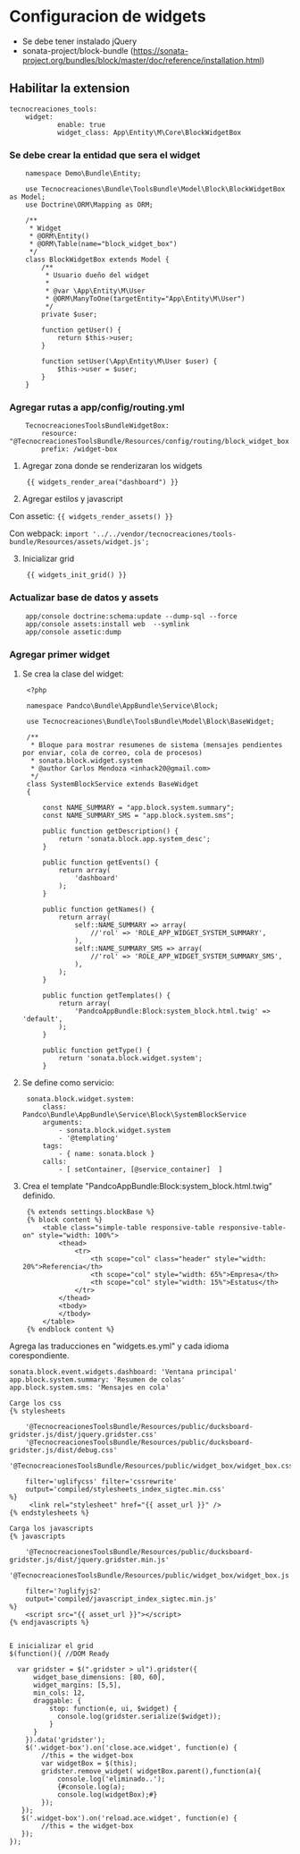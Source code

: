 # Configuracion de widgets

- Se debe tener instalado jQuery
- sonata-project/block-bundle (https://sonata-project.org/bundles/block/master/doc/reference/installation.html)

## Habilitar la extension
    tecnocreaciones_tools:
        widget:
                enable: true
                widget_class: App\Entity\M\Core\BlockWidgetBox

### Se debe crear la entidad que sera el widget

        namespace Demo\Bundle\Entity;

        use Tecnocreaciones\Bundle\ToolsBundle\Model\Block\BlockWidgetBox as Model;
        use Doctrine\ORM\Mapping as ORM;

        /**
         * Widget
         * @ORM\Entity()
         * @ORM\Table(name="block_widget_box")
         */
        class BlockWidgetBox extends Model {
            /**
             * Usuario dueño del widget
             *
             * @var \App\Entity\M\User
             * @ORM\ManyToOne(targetEntity="App\Entity\M\User")
             */
            private $user;

            function getUser() {
                return $this->user;
            }

            function setUser(\App\Entity\M\User $user) {
                $this->user = $user;
            }
        }


### Agregar rutas a app/config/routing.yml

        TecnocreacionesToolsBundleWidgetBox:
            resource: "@TecnocreacionesToolsBundle/Resources/config/routing/block_widget_box.yml"
            prefix: /widget-box

1. Agregar zona donde se renderizaran los widgets

        {{ widgets_render_area("dashboard") }}

2.  Agregar estilos y javascript

Con assetic: `{{ widgets_render_assets() }}`

Con webpack: `import '../../vendor/tecnocreaciones/tools-bundle/Resources/assets/widget.js';`

3. Inicializar grid

        {{ widgets_init_grid() }}

### Actualizar base de datos y assets

        app/console doctrine:schema:update --dump-sql --force
        app/console assets:install web  --symlink
        app/console assetic:dump

### Agregar primer widget

1. Se crea la clase del widget:

        <?php

        namespace Pandco\Bundle\AppBundle\Service\Block;

        use Tecnocreaciones\Bundle\ToolsBundle\Model\Block\BaseWidget;

        /**
         * Bloque para mostrar resumenes de sistema (mensajes pendientes por enviar, cola de correo, cola de procesos)
         * sonata.block.widget.system
         * @author Carlos Mendoza <inhack20@gmail.com>
         */
        class SystemBlockService extends BaseWidget
        {

            const NAME_SUMMARY = "app.block.system.summary";
            const NAME_SUMMARY_SMS = "app.block.system.sms";

            public function getDescription() {
                return 'sonata.block.app.system_desc';
            }

            public function getEvents() {
                return array(
                    'dashboard'
                );
            }

            public function getNames() {
                return array(
                    self::NAME_SUMMARY => array(
                        //'rol' => 'ROLE_APP_WIDGET_SYSTEM_SUMMARY',
                    ),
                    self::NAME_SUMMARY_SMS => array(
                        //'rol' => 'ROLE_APP_WIDGET_SYSTEM_SUMMARY_SMS',
                    ),
                );
            }

            public function getTemplates() {
                return array(
                    'PandcoAppBundle:Block:system_block.html.twig' => 'default',
                );
            }

            public function getType() {
                return 'sonata.block.widget.system';
            }

2. Se define como servicio:

        sonata.block.widget.system:
            class: Pandco\Bundle\AppBundle\Service\Block\SystemBlockService
            arguments:
                - sonata.block.widget.system
                - '@templating'
            tags:
                - { name: sonata.block }
            calls:
                - [ setContainer, [@service_container]  ]
3. Crea el template "PandcoAppBundle:Block:system_block.html.twig" definido.

        {% extends settings.blockBase %}
        {% block content %}
            <table class="simple-table responsive-table responsive-table-on" style="width: 100%">
                <thead>            
                    <tr>
                        <th scope="col" class="header" style="width: 20%">Referencia</th>
                        <th scope="col" style="width: 65%">Empresa</th>
                        <th scope="col" style="width: 15%">Estatus</th>
                    </tr>
                </thead>
                <tbody>
                </tbody>
            </table>
        {% endblock content %}

Agrega las traducciones en "widgets.es.yml" y cada idioma corespondiente.

    sonata.block.event.widgets.dashboard: 'Ventana principal'
    app.block.system.summary: 'Resumen de colas'
    app.block.system.sms: 'Mensajes en cola'

    Carge los css
    {% stylesheets

        '@TecnocreacionesToolsBundle/Resources/public/ducksboard-gridster.js/dist/jquery.gridster.css'
        '@TecnocreacionesToolsBundle/Resources/public/ducksboard-gridster.js/dist/debug.css'
        '@TecnocreacionesToolsBundle/Resources/public/widget_box/widget_box.css'

        filter='uglifycss' filter='cssrewrite'
        output='compiled/stylesheets_index_sigtec.min.css'
    %}
         <link rel="stylesheet" href="{{ asset_url }}" />
    {% endstylesheets %}

    Carga los javascripts
    {% javascripts

        '@TecnocreacionesToolsBundle/Resources/public/ducksboard-gridster.js/dist/jquery.gridster.min.js'
        '@TecnocreacionesToolsBundle/Resources/public/widget_box/widget_box.js'

        filter='?uglifyjs2'
        output='compiled/javascript_index_sigtec.min.js'
    %}
        <script src="{{ asset_url }}"></script>
    {% endjavascripts %}


    E inicializar el grid
    $(function(){ //DOM Ready

      var gridster = $(".gridster > ul").gridster({
          widget_base_dimensions: [80, 60],
          widget_margins: [5,5],
          min_cols: 12,
          draggable: {
              stop: function(e, ui, $widget) {
                console.log(gridster.serialize($widget));
              }
          }
        }).data('gridster');
        $('.widget-box').on('close.ace.widget', function(e) {
            //this = the widget-box
            var widgetBox = $(this);
            gridster.remove_widget( widgetBox.parent(),function(a){
                console.log('eliminado..');
                {#console.log(a);
                console.log(widgetBox);#}
            });
       });
       $('.widget-box').on('reload.ace.widget', function(e) {
            //this = the widget-box
       });
    });
